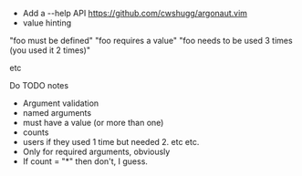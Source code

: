 - Add a --help API
https://github.com/cwshugg/argonaut.vim
 - value hinting

"foo must be defined"
"foo requires a value"
"foo needs to be used 3 times (you used it 2 times)"

etc

Do TODO notes

- Argument validation
 - named arguments
  - must have a value (or more than one)
 - counts
  - users if they used 1 time but needed 2. etc etc.
  - Only for required arguments, obviously
  - If count = "*" then don't, I guess.

